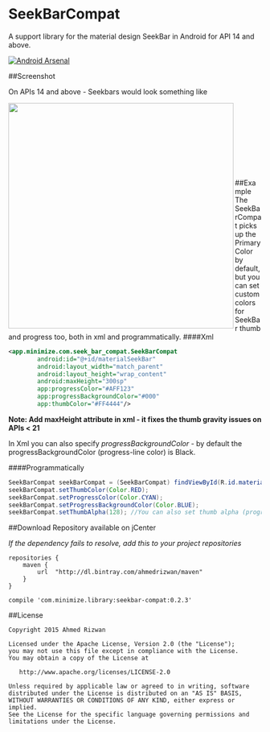 # SeekBarCompat
A support library for the material design SeekBar in Android for API 14 and above.

[![Android Arsenal](https://img.shields.io/badge/Android%20Arsenal-SeekBarCompat-green.svg?style=flat)](https://android-arsenal.com/details/1/2084)


##Screenshot

On APIs 14 and above - Seekbars would look something like

<img src="https://raw.githubusercontent.com/ahmedrizwan/SeekBarCompat/master/app/src/main/res/drawable/post.png" align="left"  width="448" />
<br/>
<br/>
<br/>
<br/>
<br/>
<br/>
<br/>
<br/>



##Example
The SeekBarCompat picks up the PrimaryColor by default, but you can set custom colors for SeekBar thumb and progress too, both in xml and programmatically.
####Xml 

```xml
<app.minimize.com.seek_bar_compat.SeekBarCompat
        android:id="@+id/materialSeekBar"
        android:layout_width="match_parent"
        android:layout_height="wrap_content"
        android:maxHeight="300sp"
        app:progressColor="#AFF123"
        app:progressBackgroundColor="#000"
        app:thumbColor="#FF4444"/>
```
**Note: Add maxHeight attribute in xml - it fixes the thumb gravity issues on APIs < 21**

In Xml you can also specify *progressBackgroundColor* - by default the progressBackgroundColor (progress-line color) is Black.

####Programmatically
```java
SeekBarCompat seekBarCompat = (SeekBarCompat) findViewById(R.id.materialSeekBar);
seekBarCompat.setThumbColor(Color.RED);
seekBarCompat.setProgressColor(Color.CYAN);
seekBarCompat.setProgressBackgroundColor(Color.BLUE); 
seekBarCompat.setThumbAlpha(128); //You can also set thumb alpha (programmatically) 
```

##Download 
Repository available on jCenter

*If the dependency fails to resolve, add this to your project repositories*
```Gradle
repositories {
    maven {
        url  "http://dl.bintray.com/ahmedrizwan/maven" 
    }
}
```
```Gradle
compile 'com.minimize.library:seekbar-compat:0.2.3'
```

##License 
```
Copyright 2015 Ahmed Rizwan

Licensed under the Apache License, Version 2.0 (the "License");
you may not use this file except in compliance with the License.
You may obtain a copy of the License at

   http://www.apache.org/licenses/LICENSE-2.0

Unless required by applicable law or agreed to in writing, software
distributed under the License is distributed on an "AS IS" BASIS,
WITHOUT WARRANTIES OR CONDITIONS OF ANY KIND, either express or implied.
See the License for the specific language governing permissions and
limitations under the License.
```
